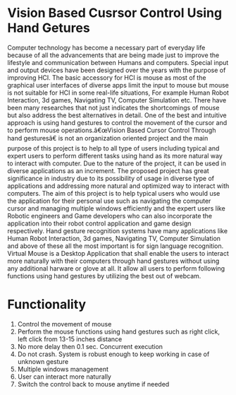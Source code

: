 # Vision Based Cusrsor Control Using Hand Getures
Computer technology has become a necessary part of everyday life because of all the advancements that are being made just to improve the lifestyle and communication between Humans and computers. Special input and output devices have been designed over the years with the purpose of improving HCI. The basic accessory for HCI is mouse as most of the graphical user interfaces of diverse apps limit the input to mouse but mouse is not suitable for HCI in some real-life situations, For example Human Robot Interaction, 3d games, Navigating TV, Computer Simulation etc. There have been many researches that not just indicates the shortcomings of mouse but also address the best alternatives in detail. One of the best and intuitive approach is using hand gestures to control the movement of the cursor and to perform mouse operations.â€œVision Based Cursor Control Through hand gesturesâ€ is not an organization oriented project and the main purpose of this project is to help to all type of users including typical and expert users to perform different tasks using hand as its more natural way to interact with computer. Due to the nature of the project, it can be used in diverse applications as an increment. The proposed project has great significance in industry due to its possibility of usage in diverse type of applications and addressing more natural and optimized way to interact with computers. The aim of this project is to help typical users who would use the application for their personal use such as navigating the computer cursor and managing multiple windows efficiently and the expert users like Robotic engineers and Game developers who can also incorporate the application into their robot control application and game design respectively. Hand gesture recognition systems have many applications like Human Robot Interaction, 3d games, Navigating TV, Computer Simulation and above of these all the most important is for sign language recognition.
Virtual Mouse is a Desktop Application that shall enable the users to interact more naturally with their computers through hand gestures without using any additional harware or glove at all. It allow all users to perform following functions using hand gestures by utilizing the best out of webcam.


# Functionality
1) Control the movement of mouse 
2) Perform the mouse functions using hand gestures such as right click, left click from 13-15 inches distance 
3) No more delay then 0.1 sec. Concurrent execution 
4) Do not crash. System is robust enough to keep working in case of unknown gesture 
5) Multiple windows management 
6) User can interact more naturally 
7) Switch the control back to mouse anytime if needed 




